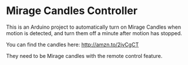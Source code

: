 # Mirage Candles Controller

This is an Arduino project to automatically turn on Mirage Candles when
motion is detected, and turn them off a minute after motion has stopped.

You can find the candles here: http://amzn.to/2jvCgCT

They need to be Mirage candles with the remote control feature.
